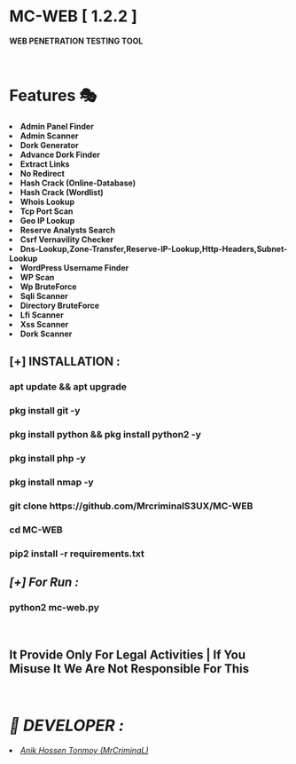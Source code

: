 # MC-WEB [ 1.2.2 ]
<b>WEB PENETRATION TESTING TOOL</b>
<br>

<br>
<b><h1>Features 🎭</h1></b>
<li><b>Admin Panel Finder</b></li>
<li><b>Admin Scanner</li></b>
<li><b>Dork Generator</b></li>
<li><b>Advance Dork Finder</li></b>
<li><b>Extract Links</li></b>
<li><b>No Redirect</li></b>
<li><b>Hash Crack (Online-Database)</li></b>
<li><b>Hash Crack (Wordlist)</li></b>
<li><b>Whois Lookup</li></b>
<li><b>Tcp Port Scan</li></b>
<li><b>Geo IP Lookup</li></b>
<li><b>Reserve Analysts Search</li></b>
<li><b>Csrf Vernavility Checker</li></b>
<li><b>Dns-Lookup,Zone-Transfer,Reserve-IP-Lookup,Http-Headers,Subnet-Lookup</li></b>
<li><b>WordPress Username Finder</li></b>
<li><b>WP Scan</li></b>
<li><b>Wp BruteForce </li></b>
<li><b>Sqli Scanner</li></b>
<li><b>Directory BruteForce </li></b>
<li><b>Lfi Scanner</li></b>
<li><b>Xss Scanner </li></b>
<li><b>Dork Scanner </li></b>



<h2><b>[+] INSTALLATION : </b></h2>
<h3><b>apt update && apt upgrade</b></h3>
<h3><b>pkg install git -y</b></h3>
<h3><b>pkg install python && pkg install python2 -y</b></h3>
<h3><b>pkg install php -y</b></h3>
<h3><b>pkg install nmap -y</b></h3>
<h3><b>git clone https://github.com/MrcriminalS3UX/MC-WEB</b></h3>
<h3><b>cd MC-WEB</b></h3>
<h3><b>pip2 install -r requirements.txt</b></h3>
<h2><i>[+] For Run :</i></h2>
<h3><b>python2 mc-web.py</b></h3>
<br>
<h2> It Provide Only For Legal Activities | If You Misuse It We Are Not Responsible For This</h2>
<br>
<h1><i>🔰 DEVELOPER :</h1></i>
<in><li><a href=https://www.facebook.com/SALMANCEOFB"><i>Anik Hossen Tonmoy (MrCriminaL)</i></a></i></li>
